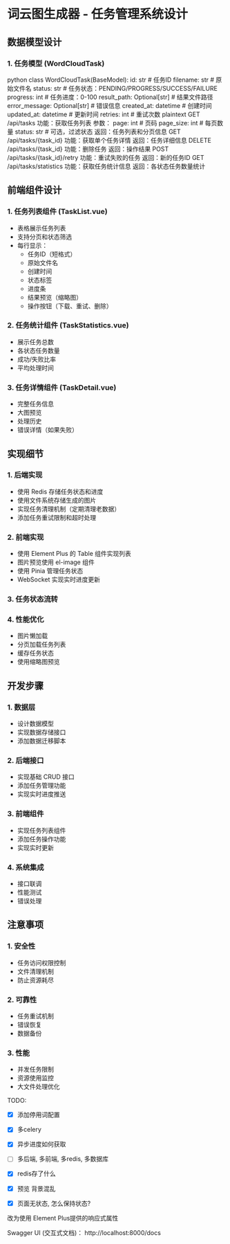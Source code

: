 # 词云图生成器 - 任务管理系统设计

## 数据模型设计

### 1. 任务模型 (WordCloudTask) 


python
class WordCloudTask(BaseModel):
id: str # 任务ID
filename: str # 原始文件名
status: str # 任务状态：PENDING/PROGRESS/SUCCESS/FAILURE
progress: int # 任务进度：0-100
result_path: Optional[str] # 结果文件路径
error_message: Optional[str] # 错误信息
created_at: datetime # 创建时间
updated_at: datetime # 更新时间
retries: int # 重试次数
plaintext
GET /api/tasks
功能：获取任务列表
参数：
page: int # 页码
page_size: int # 每页数量
status: str # 可选，过滤状态
返回：任务列表和分页信息
GET /api/tasks/{task_id}
功能：获取单个任务详情
返回：任务详细信息
DELETE /api/tasks/{task_id}
功能：删除任务
返回：操作结果
POST /api/tasks/{task_id}/retry
功能：重试失败的任务
返回：新的任务ID
GET /api/tasks/statistics
功能：获取任务统计信息
返回：各状态任务数量统计


## 前端组件设计

### 1. 任务列表组件 (TaskList.vue)
- 表格展示任务列表
- 支持分页和状态筛选
- 每行显示：
  - 任务ID（短格式）
  - 原始文件名
  - 创建时间
  - 状态标签
  - 进度条
  - 结果预览（缩略图）
  - 操作按钮（下载、重试、删除）

### 2. 任务统计组件 (TaskStatistics.vue)
- 展示任务总数
- 各状态任务数量
- 成功/失败比率
- 平均处理时间

### 3. 任务详情组件 (TaskDetail.vue)
- 完整任务信息
- 大图预览
- 处理历史
- 错误详情（如果失败）

## 实现细节

### 1. 后端实现
- 使用 Redis 存储任务状态和进度
- 使用文件系统存储生成的图片
- 实现任务清理机制（定期清理老数据）
- 添加任务重试限制和超时处理

### 2. 前端实现
- 使用 Element Plus 的 Table 组件实现列表
- 图片预览使用 el-image 组件
- 使用 Pinia 管理任务状态
- WebSocket 实现实时进度更新

### 3. 任务状态流转


### 4. 性能优化
- 图片懒加载
- 分页加载任务列表
- 缓存任务状态
- 使用缩略图预览

## 开发步骤

### 1. 数据层
- 设计数据模型
- 实现数据存储接口
- 添加数据迁移脚本

### 2. 后端接口
- 实现基础 CRUD 接口
- 添加任务管理功能
- 实现实时进度推送

### 3. 前端组件
- 实现任务列表组件
- 添加任务操作功能
- 实现实时更新

### 4. 系统集成
- 接口联调
- 性能测试
- 错误处理

## 注意事项

### 1. 安全性
- 任务访问权限控制
- 文件清理机制
- 防止资源耗尽

### 2. 可靠性
- 任务重试机制
- 错误恢复
- 数据备份

### 3. 性能
- 并发任务限制
- 资源使用监控
- 大文件处理优化





TODO:

- [x] 添加停用词配置
- [x] 多celery
- [x] 异步进度如何获取
- [ ] 多后端, 多前端, 多redis, 多数据库
- [x] redis存了什么
- [x] 预览 背景混乱
- [x] 页面无状态, 怎么保持状态?


改为使用 Element Plus提供的响应式属性



Swagger UI (交互式文档)： http://localhost:8000/docs

